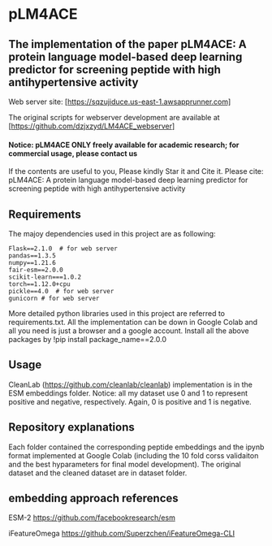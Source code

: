 # pLM4ACE

## The implementation of the paper pLM4ACE: A protein language model-based deep learning predictor for screening peptide with high antihypertensive activity
Web server site: [https://sqzujiduce.us-east-1.awsapprunner.com]

The original scripts for webserver development are available at [https://github.com/dzjxzyd/LM4ACE_webserver]

#### Notice: pLM4ACE ONLY freely available for academic research; for commercial usage, please contact us

If the contents are useful to you, Please kindly Star it and Cite it. Please cite: pLM4ACE: A protein language model-based deep learning predictor for screening peptide with high antihypertensive activity



## Requirements
The majoy dependencies used in this project are as following:
```
Flask==2.1.0  # for web server 
pandas==1.3.5
numpy==1.21.6
fair-esm==2.0.0
scikit-learn===1.0.2
torch==1.12.0+cpu
pickle==4.0  # for web server 
gunicorn # for web server 
```
More detailed python libraries used in this project are referred to requirements.txt. All the implementation can be down in Google Colab and all you need is just a browser and a google account. Install all the above packages by !pip install package_name==2.0.0

## Usage
CleanLab (https://github.com/cleanlab/cleanlab) implementation is in the ESM embeddings folder. 
Notice: all my dataset use 0 and 1 to represent positive and negative, respectively. Again, 0 is positive and 1 is negative.

## Repository explanations
Each folder contained the corresponding peptide embeddings and the ipynb format implemented at Google Colab (including the 10 fold corss validaiton and the best hyparameters for final model development).
The original dataset and the cleaned dataset are in dataset folder.

## embedding approach references
ESM-2 https://github.com/facebookresearch/esm

iFeatureOmega https://github.com/Superzchen/iFeatureOmega-CLI
